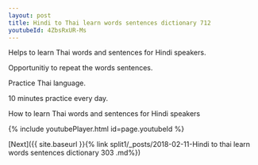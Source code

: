 ```yaml
---
layout: post
title: Hindi to Thai learn words sentences dictionary 712 
youtubeId: 4ZbsRxUR-Ms
---
```

 
 
Helps to learn Thai words and sentences for Hindi speakers.

Opportunitiy to repeat the words sentences. 

Practice Thai language. 
 
10 minutes practice every day. 
 
How to learn Thai words and sentences for Hindi speakers 
 
{% include youtubePlayer.html id=page.youtubeId %}
 
 
[Next]({{ site.baseurl }}{% link  split1/_posts/2018-02-11-Hindi to thai learn words sentences dictionary 303 .md%})
 
